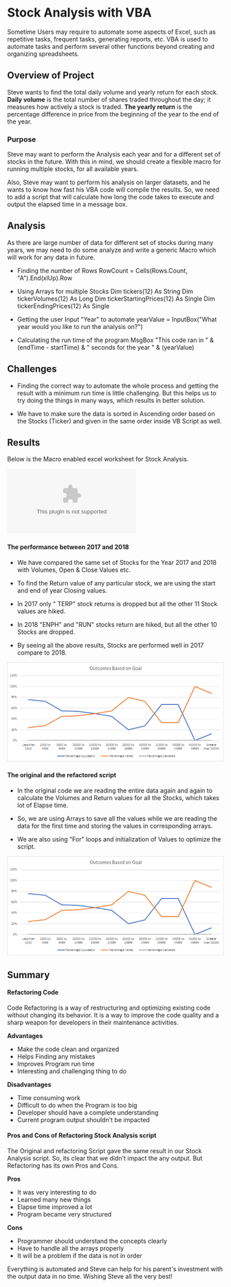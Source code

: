 # Stock Analysis with VBA

Sometime Users may require to automate some aspects of Excel, such as repetitive tasks, frequent tasks, generating reports, etc. VBA is used to automate tasks and perform several other functions beyond creating and organizing spreadsheets. 

## Overview of Project

Steve wants to find the total daily volume and yearly return for each stock. **Daily volume** is the total number of shares traded throughout the day; it measures how actively a stock is traded. **The yearly return** is the percentage difference in price from the beginning of the year to the end of the year. 


### Purpose

Steve may want to perform the Analysis each year and for a different set of stocks in the future. With this in mind, we should create a flexible macro for running multiple stocks, for all available years.

Also, Steve may want to perform his analysis on larger datasets, and he wants to know how fast his VBA code will compile the results. So, we need to add a script that will calculate how long the code takes to execute and output the elapsed time in a message box.


## Analysis 

As there are large number of data for different set of stocks during many years, we may need to do some analyze and write a generic Macro which will work for any data in future. 

* Finding the number of Rows
	RowCount = Cells(Rows.Count, "A").End(xlUp).Row

* Using Arrays for multiple Stocks
	Dim tickers(12) As String
	Dim tickerVolumes(12) As Long
    	Dim tickerStartingPrices(12) As Single
    	Dim tickerEndingPrices(12) As Single

* Getting the user Input "Year" to automate 
	yearValue = InputBox("What year would you like to run the analysis on?")

* Calculating the run time of the program
	MsgBox "This code ran in " & (endTime - startTime) & " seconds for the year " & (yearValue)
	
## Challenges

* Finding the correct way to automate the whole process and getting the result with a minimum run time is little challenging. But this helps us to try doing the things in many ways, which results in better solution. 

* We have to make sure the data is sorted in Ascending order based on the Stocks (Ticker) and given in the same order inside VB Script as well.

## Results

Below is the Macro enabled excel worksheet for Stock Analysis. 

![All_Stocks_Analysis](https://github.com/saranyadurairaju/Module1-Final-Assignment-Analysis/blob/main/Kickstarter_Challenge.xlsx)


#### The performance between 2017 and 2018

* We have compared the same set of Stocks for the Year 2017 and 2018 with Volumes, Open & Close Values etc.

* To find the Return value of any particular stock, we are using the start and end of year Closing values.

* In 2017 only " TERP" stock returns is dropped but all the other 11 Stock values are hiked.

* In 2018 "ENPH" and "RUN" stocks return are hiked, but all the other 10 Stocks are dropped. 

* By seeing all the above results, Stocks are performed well in 2017 compare to 2018.

![VBA_Challenge__2017 Vs 2018](https://github.com/saranyadurairaju/Module1-Final-Assignment-Analysis/blob/main/Outcomes_vs_Goals.png)


#### The original and the refactored script

* In the original code we are reading the entire data again and again to calculate the Volumes and Return values for all the Stocks, which takes lot of Elapse time.

* So, we are using Arrays to save all the values while we are reading the data for the first time and storing the values in corresponding arrays.

* We are also using "For" loops and initialization of Values to optimize the script.

![VBA_Challenge_Coding](https://github.com/saranyadurairaju/Module1-Final-Assignment-Analysis/blob/main/Outcomes_vs_Goals.png)
 

## Summary

#### Refactoring Code

Code Refactoring is a way of restructuring and optimizing existing code without changing its behavior. It is a way to improve the code quality and a sharp weapon for developers in their maintenance activities. 

**Advantages**

- Make the code clean and organized
- Helps Finding any mistakes
- Improves Program run time
- Interesting and challenging thing to do

**Disadvantages**

- Time consuming work 
- Difficult to do when the Program is too big
- Developer should have a complete understanding
- Current program output shouldn't be impacted 


#### Pros and Cons of Refactoring Stock Analysis script

The Original and refactoring Script gave the same result in our Stock Analysis script. So, its clear that we didn't impact the any output. But Refactoring has its own Pros and Cons.

**Pros**

- It was very interesting to do
- Learned many new things
- Elapse time improved a lot
- Program became very structured

**Cons**

- Programmer should understand the concepts clearly
- Have to handle all the arrays properly
- It will be a problem if the data is not in order


Everything is automated and Steve can help for his parent's investment with the output data in no time. Wishing Steve all the very best!
